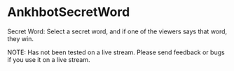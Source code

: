 # AnkhbotSecretWord
Secret Word: Select a secret word, and if one of the viewers says that word, they win.

NOTE: Has not been tested on a live stream. Please send feedback or bugs if you use it on a live stream.


